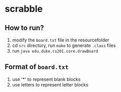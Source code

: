 # scrabble

## How to run?
1. modify the `board.txt` file in the resourcefolder
2. cd `src` directory, run `make` to generate `.class` files
3. run `java edu.duke.cs201.core.drawBoard`

## Format of `board.txt`
1. use '*' to represent blank blocks
2. use letters to represent letter blocks
